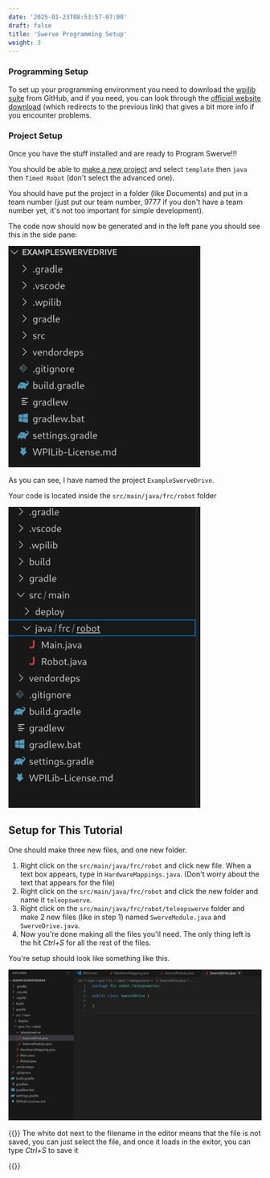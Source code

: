 ```yaml
---
date: '2025-01-23T08:53:57-07:00'
draft: false
title: 'Swerve Programming Setup'
weight: 3
---
```


### Programming Setup


To set up your programming environment you need to download the [wpilib suite](https://github.com/wpilibsuite/allwpilib/releases/latest) from GitHub, and if you need, you can look through the [official website download](https://docs.wpilib.org/en/stable/docs/zero-to-robot/step-2/wpilib-setup.html) (which redirects to the previous link) that gives a bit more info if you encounter problems.

### Project Setup

Once you have the stuff installed and are ready to <span class="gradient-text">Program Swerve!!!</span>


You should be able to [make a new project](https://docs.wpilib.org/en/latest/docs/zero-to-robot/step-4/creating-test-drivetrain-program-cpp-java-python.html#create-java-cpp-project) and select `template` then `java` then `Timed Robot` (don't select the advanced one).

You should have put the project in a folder (like Documents) and put in a team number (just put our team number, 9777 if you don't have a team number yet,
it's not too important for simple development).

The code now should now be generated and in the left pane you should see this in the side pane:

![Image of what you should see in VS Code](ExampleCodeStartup.png)

As you can see, I have named the project `ExampleSwerveDrive`. 


Your code is located inside the `src/main/java/frc/robot` folder


![an example of where the code is](codeLocationMainFiles.png)


## Setup for This Tutorial


One should make three new files, and one new folder.

1. Right click on the `src/main/java/frc/robot` and click new file. When a text box appears, type in `HardwareMappings.java`. (Don't worry about the text that appears for the file)
2. Right click on the `src/main/java/frc/robot` and click the new folder and name it `teleopswerve`.
3. Right click on the `src/main/java/frc/robot/teleopswerve` folder and make 2 new files (like in step 1) named `SwerveModule.java` and `SwerveDrive.java`.
4. Now you're done making all the files you'll need. The only thing left is the hit <span class="gradient-text">*Ctrl+S*</span>
for all the rest of the files.


You're setup should look like something like this.


![example of the finished setup](setupExample.png)

{{<callout type="info">}}
The white dot next to the filename in the editor means that the file is not saved, you can just select the file, and once it loads in the 
exitor, you can type _*Ctrl+S*_ to save it

{{</callout>}}
